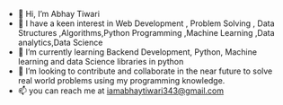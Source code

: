 - 👋 Hi, I’m Abhay Tiwari
- 👀 I have a keen interest in Web Development , Problem Solving , Data Structures ,Algorithms,Python Programming ,Machine Learning ,Data analytics,Data Science
- 🌱 I’m currently learning Backend Development, Python, Machine learning and data Science libraries in python
- 💞️ I’m looking to contribute and collaborate in the near future to solve real world problems using my programming knowledge. 
- 📫 you can reach me at iamabhaytiwari343@gmail.com

<!---
iamabhaytiwari343/iamabhaytiwari343 is a ✨ special ✨ repository because its `README.md` (this file) appears on your GitHub profile.
You can click the Preview link to take a look at your changes.
--->
